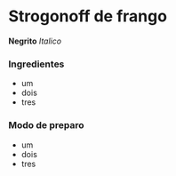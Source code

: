 # Strogonoff de frango 
**Negrito**
_Italico_

### Ingredientes
 
  - um
  - dois
  - tres
  
### Modo de preparo
 
  - um
  - dois
  - tres